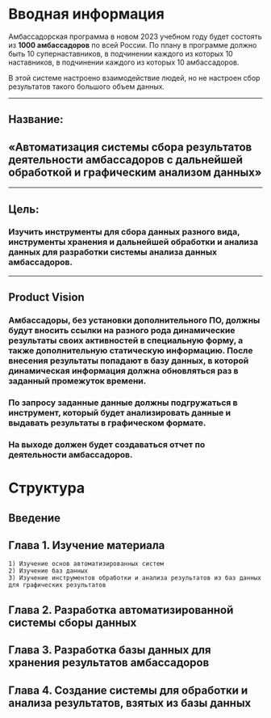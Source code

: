 # Вводная информация
Амбассадорская программа в новом 2023 учебном году будет состоять из **1000 амбассадоров** по всей России.
По плану в программе должно быть 10 супернаставников, в подчинении каждого из которых 10 наставников, в подчинении каждого из которых 10 амбассадоров.

В этой системе настроено взаимодействие людей, но не настроен сбор результатов такого большого объем данных.

---
## Название: 
## «Автоматизация системы сбора результатов деятельности амбассадоров с дальнейшей обработкой и графическим анализом данных» 
---
## Цель: 
### Изучить инструменты для сбора данных разного вида, инструменты хранения и дальнейшей обработки и анализа данных для разработки системы анализа данных амбассадоров.
---
## Product Vision
### Амбассадоры, без установки дополнительного ПО, должны будут вносить ссылки на разного рода динамические результаты своих активностей в специальную форму, а также дополнительную статическую информацию. После внесения результаты попадают в базу данных, в которой динамическая информация должна обновляться раз в заданный промежуток времени.
### По запросу заданные данные должны подгружаться в **инструмент**, который будет анализировать данные и выдавать результаты в графическом формате.
### На выходе должен будет создаваться отчет по деятельности амбассадоров.

# Структура

## Введение
## **Глава 1.** Изучение материала
    1) Изучение основ автоматизированных систем
    2) Изучение баз данных
    3) Изучение инструментов обработки и анализа результатов из баз данных для графических результатов
## **Глава 2.** Разработка автоматизированной системы сборы данных
## **Глава 3.** Разработка базы данных для хранения результатов амбассадоров
## **Глава 4.** Создание системы для обработки и анализа результатов, взятых из базы данных


